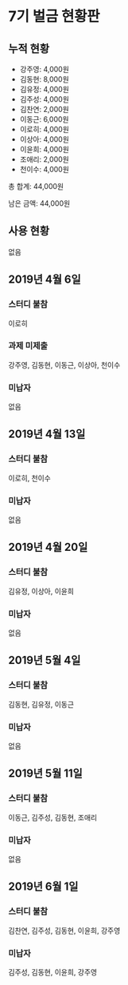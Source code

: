 # 7기 벌금 현황판

## 누적 현황

- 강주영: 4,000원
- 김동현: 8,000원
- 김유정: 4,000원
- 김주성: 4,000원
- 김찬연: 2,000원
- 이동근: 6,000원
- 이로히: 4,000원
- 이상아: 4,000원
- 이윤희: 4,000원
- 조애리: 2,000원
- 천이수: 4,000원

총 합계: 44,000원

남은 금액: 44,000원

## 사용 현황

없음

## 2019년 4월 6일

### 스터디 불참

이로히

### 과제 미제출

강주영, 김동현, 이동근, 이상아, 천이수

### 미납자

없음

## 2019년 4월 13일

### 스터디 불참

이로히, 천이수

### 미납자

없음

## 2019년 4월 20일

### 스터디 불참

김유정, 이상아, 이윤희

### 미납자

없음

## 2019년 5월 4일

### 스터디 불참

김동현, 김유정, 이동근

### 미납자

없음

## 2019년 5월 11일

### 스터디 불참

이동근, 김주성, 김동현, 조애리

### 미납자

없음

## 2019년 6월 1일

### 스터디 불참

김찬연, 김주성, 김동현, 이윤희, 강주영

### 미납자

김주성, 김동현, 이윤희, 강주영
